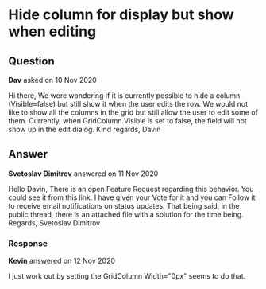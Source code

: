 # Hide column for display but show when editing

## Question

**Dav** asked on 10 Nov 2020

Hi there, We were wondering if it is currently possible to hide a column (Visible=false) but still show it when the user edits the row. We would not like to show all the columns in the grid but still allow the user to edit some of them. Currently, when GridColumn.Visible is set to false, the field will not show up in the edit dialog. Kind regards, Davin

## Answer

**Svetoslav Dimitrov** answered on 11 Nov 2020

Hello Davin, There is an open Feature Request regarding this behavior. You could see it from this link. I have given your Vote for it and you can Follow it to receive email notifications on status updates. That being said, in the public thread, there is an attached file with a solution for the time being. Regards, Svetoslav Dimitrov

### Response

**Kevin** answered on 12 Nov 2020

I just work out by setting the GridColumn Width="0px" seems to do that.
